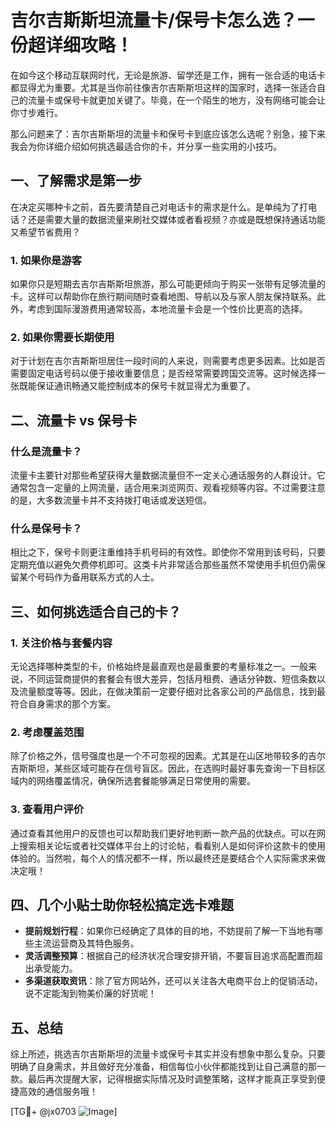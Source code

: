 # 吉尔吉斯斯坦流量卡/保号卡怎么选？一份超详细攻略！

在如今这个移动互联网时代，无论是旅游、留学还是工作，拥有一张合适的电话卡都显得尤为重要。尤其是当你前往像吉尔吉斯斯坦这样的国家时，选择一张适合自己的流量卡或保号卡就更加关键了。毕竟，在一个陌生的地方，没有网络可能会让你寸步难行。

那么问题来了：吉尔吉斯斯坦的流量卡和保号卡到底应该怎么选呢？别急，接下来我会为你详细介绍如何挑选最适合你的卡，并分享一些实用的小技巧。

## 一、了解需求是第一步

在决定买哪种卡之前，首先要清楚自己对电话卡的需求是什么。是单纯为了打电话？还是需要大量的数据流量来刷社交媒体或者看视频？亦或是既想保持通话功能又希望节省费用？

### 1. 如果你是游客
如果你只是短期去吉尔吉斯斯坦旅游，那么可能更倾向于购买一张带有足够流量的卡。这样可以帮助你在旅行期间随时查看地图、导航以及与家人朋友保持联系。此外，考虑到国际漫游费用通常较高，本地流量卡会是一个性价比更高的选择。

### 2. 如果你需要长期使用
对于计划在吉尔吉斯斯坦居住一段时间的人来说，则需要考虑更多因素。比如是否需要固定电话号码以便于接收重要信息；是否经常需要跨国交流等。这时候选择一张既能保证通讯畅通又能控制成本的保号卡就显得尤为重要了。

## 二、流量卡 vs 保号卡

### 什么是流量卡？
流量卡主要针对那些希望获得大量数据流量但不一定关心通话服务的人群设计。它通常包含一定量的上网流量，适合用来浏览网页、观看视频等内容。不过需要注意的是，大多数流量卡并不支持拨打电话或发送短信。

### 什么是保号卡？
相比之下，保号卡则更注重维持手机号码的有效性。即使你不常用到该号码，只要定期充值以避免欠费停机即可。这类卡片非常适合那些虽然不常使用手机但仍需保留某个号码作为备用联系方式的人士。

## 三、如何挑选适合自己的卡？

### 1. 关注价格与套餐内容
无论选择哪种类型的卡，价格始终是最直观也是最重要的考量标准之一。一般来说，不同运营商提供的套餐会有很大差异，包括月租费、通话分钟数、短信条数以及流量额度等等。因此，在做决策前一定要仔细对比各家公司的产品信息，找到最符合自身需求的那个方案。

### 2. 考虑覆盖范围
除了价格之外，信号强度也是一个不可忽视的因素。尤其是在山区地带较多的吉尔吉斯斯坦，某些区域可能存在信号盲区。因此，在选购时最好事先查询一下目标区域内的网络覆盖情况，确保所选套餐能够满足日常使用的需要。

### 3. 查看用户评价
通过查看其他用户的反馈也可以帮助我们更好地判断一款产品的优缺点。可以在网上搜索相关论坛或者社交媒体平台上的讨论帖，看看别人是如何评价这款卡的使用体验的。当然啦，每个人的情况都不一样，所以最终还是要结合个人实际需求来做决定哦！

## 四、几个小贴士助你轻松搞定选卡难题

- **提前规划行程**：如果你已经确定了具体的目的地，不妨提前了解一下当地有哪些主流运营商及其特色服务。
- **灵活调整预算**：根据自己的经济状况合理安排开销，不要盲目追求高配置而超出承受能力。
- **多渠道获取资讯**：除了官方网站外，还可以关注各大电商平台上的促销活动，说不定能淘到物美价廉的好货呢！

## 五、总结

综上所述，挑选吉尔吉斯斯坦的流量卡或保号卡其实并没有想象中那么复杂。只要明确了自身需求，并且做好充分准备，相信每位小伙伴都能找到让自己满意的那一款。最后再次提醒大家，记得根据实际情况及时调整策略，这样才能真正享受到便捷高效的通信服务哦！

[TG💪+ @jx0703 ![Image](https://github.com/user-attachments/assets/dbca1d08-cadb-493c-b0ec-ad6f7a83f270)]